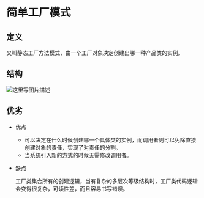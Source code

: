 # 简单工厂模式

## 定义

又叫静态工厂方法模式，由一个工厂对象决定创建出哪一种产品类的实例。

## 结构

![这里写图片描述](http://img.blog.csdn.net/20171116171432870?watermark/2/text/aHR0cDovL2Jsb2cuY3Nkbi5uZXQvTW9vbl9DYWk=/font/5a6L5L2T/fontsize/400/fill/I0JBQkFCMA==/dissolve/70/gravity/SouthEast)

## 优劣

- 优点

  - 可以决定在什么时候创建哪一个具体类的实例，而调用者则可以免除直接创建对象的责任，实现了对责任的分割。
  - 当系统引入新的方式的时候无需修改调用者。

- 缺点

  工厂类集合所有的创建逻辑，当有复杂的多层次等级结构时，工厂类代码逻辑会变得很复杂，可读性差，而且容易书写错误。